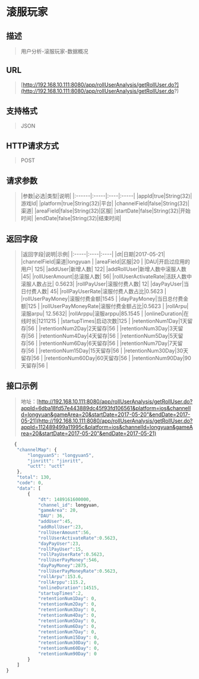 # 滚服玩家

## 描述
> 用户分析-滚服玩家-数据概况

## URL
>[http://192.168.10.111:8080/app/rollUserAnalysis/getRollUser.do?](http://192.168.10.111:8080/app/rollUserAnalysis/getRollUser.do?)

## 支持格式
> JSON

## HTTP请求方式
> POST

## 请求参数
>|参数|必选|类型|说明|
|:------|:-----|:----|:-----|
|appId|true|String(32)|游戏Id|
|platform|true|String(32)|平台|
|channelField|false|String(32)|渠道|
|areaField|false|String(32)|区服|
|startDate|false|String(32)|开始时间|
|endDate|false|String(32)|结束时间|
 
## 返回字段
>|返回字段|说明|示例|
|:-----|:----|:----|
|dt|日期|2017-05-21|
|channelField|渠道|longyuan |
|areaField|区服|20 |
|DAU|开启过应用的用户| 125|
|addUser|新增人数| 122|
|addRollUser|新增人数中滚服人数 |45|
|rollUserAmount|总滚服人数| 56|
|rollUserActivateRate|活跃人数中滚服人数占比| 0.5623|
|rollPayUser|滚服付费人数| 12|
|dayPayUser|当日付费人数| 45|
|rollPayUserRate|滚服付费人数占比|0.5623 |
|rollUserPayMoney|滚服付费金额|1545 |
|dayPayMoney|当日总付费金额|125 |
|rollUserPayMoneyRate|滚服付费金额占比|0.5623 |
|rollArpu|滚服arpu| 12.5632|
|rollArppu|滚服arppu|85.1545 |
|onlineDuration|在线时长|1211215 |
|startupTimes|启动次数|125 |
|retentionNum1Day|1天留存|56 |
|retentionNum2Day|2天留存|56 |
|retentionNum3Day|3天留存|56 |
|retentionNum4Day|4天留存|56 |
|retentionNum5Day|5天留存|56 |
|retentionNum6Day|6天留存|56 |
|retentionNum7Day|7天留存|56 |
|retentionNum15Day|15天留存|56 |
|retentionNum30Day|30天留存|56 |
|retentionNum60Day|60天留存|56 |
|retentionNum90Day|90天留存|56 |
  
## 接口示例
>地址：[http://192.168.10.111:8080/app/rollUserAnalysis/getRollUser.do?appId=6dba18fd57e443889dc45f93fd106561&platform=ios&channelId=longyuan&gameArea=20&startDate=2017-05-20"&endDate=2017-05-21](http://192.168.10.111:8080/app/rollUserAnalysis/getRollUser.do?appId=112489499a11995c&platform=ios&channelId=longyuan&gameArea=20&startDate=2017-05-20"&endDate=2017-05-21)     
``` javascript
   {
    "channelMap": {
        "longyuan5": "longyuan5",
        "jinritt": "jinritt",
        "uctt": "uctt"
    },
    "total": 130,
    "code": 0,
    "data": [
        {
            "dt": 1489161600000,
			"channel_id": longyuan,
			"gameArea": 20,
            "DAU": 36,
			"addUser":45,
			"addRollUser":23,
            "rollUserAmount":56,
			"rollUserActivateRate":0.5623,
			"dayPayUser":23,
			"rollPayUser":15,
			"rollPayUserRate":0.5623,
			"rollUserPayMoney":546,
			"dayPayMoney":2875,
			"rollUserPayMoneyRate":0.5623,
			"rollArpu":153.6,
			"rollArppu":115.2,
			"onlineDuration":14515,
			"startupTimes":2,
			"retentionNum1Day": 0,
			"retentionNum2Day": 0,
			"retentionNum3Day": 0,
			"retentionNum4Day": 0,
			"retentionNum5Day": 0,
			"retentionNum6Day": 0,
			"retentionNum7Day": 0,
			"retentionNum15Day": 0,
            "retentionNum30Day": 0,
            "retentionNum60Day": 0,
            "retentionNum90Day": 0
        }
    ]
}
```
